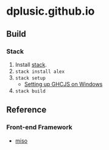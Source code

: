 # dplusic.github.io

## Build

### Stack
1. Install [stack](http://haskellstack.org).
1. `stack install alex`
1. `stack setup`
    * [Setting up GHCJS on Windows](https://docs.haskellstack.org/en/stable/ghcjs/#setting-up-ghcjs-on-windows)
1. `stack build`

## Reference

### Front-end Framework
  * [miso](https://github.com/haskell-miso/miso)
